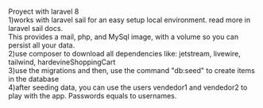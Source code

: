 Proyect with laravel 8 <br>
1)works with laravel sail for an easy setup local environment. read more in laravel sail docs.<br>
This provides a mail, php, and MySql image, with a volume so you can persist all your data.<br>
2)use composer to download all dependencies like: jetstream, livewire, tailwind, hardevineShoppingCart<br>
3)use the migrations and then, use the command "db:seed" to create items in the database<br>
4)after seeding data, you can use the users vendedor1 and vendedor2 to play with the app. Passwords equals to usernames.

